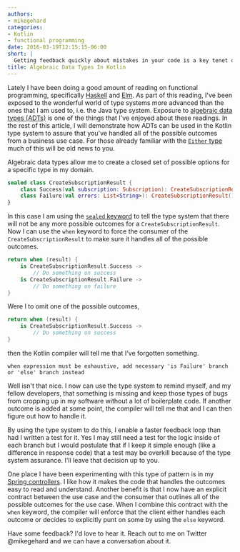 ```yaml
---
authors:
- mikegehard
categories:
- Kotlin
- functional programming
date: 2016-03-19T12:15:15-06:00
short: |
  Getting feedback quickly about mistakes in your code is a key tenet of agile development. This article will show you how to use algebraic data types and the Kotlin compiler to get fast feedback when you have missed handling an outcome for a business use case.
title: Algebraic Data Types In Kotlin
---
```


Lately I have been doing a good amount of reading on functional programming, specifically [Haskell](http://haskellbook.com/) and [Elm](http://elm-lang.org/). As part of this reading, I've been exposed to the wonderful world of type systems more advanced than the ones that I am used to, i.e. the Java type system. Exposure to [algebraic data types (ADTs)](https://en.wikipedia.org/wiki/Algebraic_data_type) is one of the things that I've enjoyed about these readings. In the rest of this article, I will demonstrate how ADTs can be used in the Kotlin type system to assure that you've handled all of the possible outcomes from a business use case. For those already familiar with the [`Either` type](https://hackage.haskell.org/package/base-4.8.2.0/docs/Data-Either.html) much of this will be old news to you.

Algebraic data types allow me to create a closed set of possible options for a specific type in my domain.

```kotlin
sealed class CreateSubscriptionResult {
    class Success(val subscription: Subscription): CreateSubscriptionResult()
    class Failure(val errors: List<String>): CreateSubscriptionResult()
}
```

In this case I am using the [`sealed` keyword](https://kotlinlang.org/docs/reference/classes.html#sealed-classes) to tell the type system that there will not be any more possible outcomes for a `CreateSubscriptionResult`. Now I can use the `when` keyword to force the consumer of the `CreateSubscriptionResult` to make sure it handles all of the possible outcomes.

```kotlin
return when (result) {
    is CreateSubscriptionResult.Success ->
        // Do something on success
    is CreateSubscriptionResult.Failure ->
        // Do something on failure
}
```

Were I to omit one of the possible outcomes,

```kotlin
return when (result) {
    is CreateSubscriptionResult.Success ->
        // Do something on success
}
```

then the Kotlin compiler will tell me that I've forgotten something.

```
when expression must be exhaustive, add necessary 'is Failure' branch or 'else' branch instead
```

Well isn't that nice. I now can use the type system to remind myself, and my fellow developers, that something is missing and keep those types of bugs from cropping up in my software without a lot of boilerplate code. If another outcome is added at some point, the compiler will tell me that and I can then figure out how to handle it.

By using the type system to do this, I enable a faster feedback loop than had I written a test for it. Yes I may still need a test for the logic inside of each branch but I would postulate that if I keep it simple enough (like a difference in response code) that a test may be overkill because of the type system assurance. I'll leave that decision up to you.

One place I have been experimenting with this type of pattern is in my [Spring controllers](https://github.com/mikegehard/user-management-evolution-kotlin/blob/master/applications/ums/src/main/kotlin/com/example/ums/subscriptions/SubscriptionsController.kt#L36-L47). I like how it makes the code that handles the outcomes easy to read and understand. Another benefit is that I now have an explicit contract between the use case and the consumer that outlines all of the possible outcomes for the use case. When I combine this contract with the `when` keyword, the compiler will enforce that the client either handles each outcome or decides to explicitly punt on some by using the `else` keyword.

Have some feedback? I'd love to hear it. Reach out to me on Twitter @mikegehard and we can have a conversation about it.
